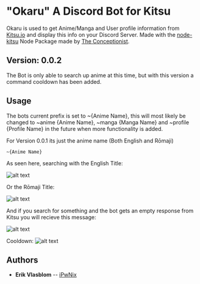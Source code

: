 # "Okaru" A Discord Bot for Kitsu #
Okaru is used to get Anime/Manga and User profile information from [Kitsu.io](http://kitsu.io) and display this info on your Discord Server.
Made with the [node-kitsu](https://github.com/the-conceptionist/node-kitsu) Node Package made by [The Conceptionist](https://github.com/the-conceptionist).

## Version: 0.0.2
The Bot is only able to search up anime at this time, but with this version a command cooldown has been added. 

## Usage
The bots current prefix is set to ~{Anime Name}, this will most likely be changed to ~anime {Anime Name}, ~manga {Manga Name} and ~profile {Profile Name}
in the future when more functionality is added.

For Version 0.0.1 its just the anime name (Both English and Rōmaji)
```
~{Anime Name}
```
As seen here, searching with the English Title:

![alt text](https://i.imgur.com/kjuMSzf.png)

Or the Rōmaji Title:

![alt text](https://i.imgur.com/osUPgoR.png)

And if you search for something and the bot gets an empty response from Kitsu you will recieve this message:

![alt text](https://i.imgur.com/Vk7SlOW.png)

Cooldown:
![alt text](https://i.imgur.com/P4d5vq9.png)

## Authors

* **Erik Vlasblom** -- [iPwNix](https://github.com/iPwNix)

